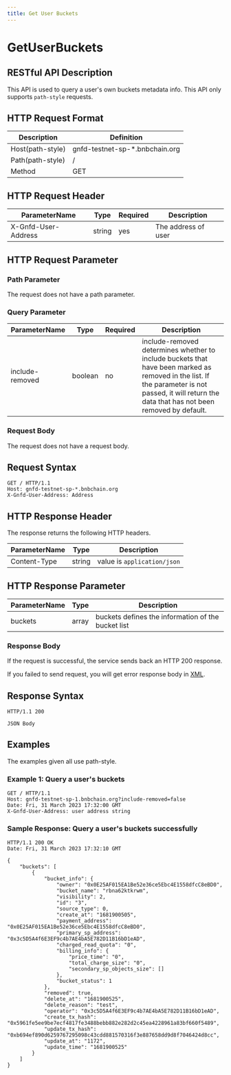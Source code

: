 ```yaml
---
title: Get User Buckets
---
```


# GetUserBuckets

## RESTful API Description

This API is used to query a user's own buckets metadata info. This API only supports `path-style` requests.

## HTTP Request Format

| Description      | Definition                     |
| ---------------- | ------------------------------ |
| Host(path-style) | gnfd-testnet-sp-*.bnbchain.org |
| Path(path-style) | /                              |
| Method           | GET                            |

## HTTP Request Header

| ParameterName       | Type   | Required | Description         |
| ------------------- | ------ | -------- | ------------------- |
| X-Gnfd-User-Address | string | yes      | The address of user |

## HTTP Request Parameter

### Path Parameter

The request does not have a path parameter.

### Query Parameter

| ParameterName   | Type    | Required | Description                                                                                                                                                                                       |
| --------------- | ------- | -------- | ------------------------------------------------------------------------------------------------------------------------------------------------------------------------------------------------- |
| include-removed | boolean | no       | include-removed determines whether to include buckets that have been marked as removed in the list. If the parameter is not passed, it will return the data that has not been removed by default. |

### Request Body

The request does not have a request body.

## Request Syntax

```HTTP
GET / HTTP/1.1
Host: gnfd-testnet-sp-*.bnbchain.org
X-Gnfd-User-Address: Address
```

## HTTP Response Header

The response returns the following HTTP headers.

| ParameterName | Type   | Description                 |
| ------------- | ------ | --------------------------- |
| Content-Type  | string | value is `application/json` |

## HTTP Response Parameter

| ParameterName | Type  | Description                                        |
| ------------- | ----- | -------------------------------------------------- |
| buckets       | array | buckets defines the information of the bucket list |

### Response Body

If the request is successful, the service sends back an HTTP 200 response.

If you failed to send request, you will get error response body in [XML](./sp_response.md#sp-error-response).

## Response Syntax

```HTTP
HTTP/1.1 200

JSON Body
```

## Examples

The examples given all use path-style.

### Example 1: Query a user's buckets

```HTTP
GET / HTTP/1.1
Host: gnfd-testnet-sp-1.bnbchain.org?include-removed=false
Date: Fri, 31 March 2023 17:32:00 GMT
X-Gnfd-User-Address: user address string
```

### Sample Response: Query a user's buckets successfully

```HTTP
HTTP/1.1 200 OK
Date: Fri, 31 March 2023 17:32:10 GMT

{
    "buckets": [
        {
            "bucket_info": {
                "owner": "0x0E25AF015EA1Be52e36ce5Ebc4E1558dfcC8eBD0",
                "bucket_name": "rbna62ktkrwm",
                "visibility": 2,
                "id": "3",
                "source_type": 0,
                "create_at": "1681900505",
                "payment_address": "0x0E25AF015EA1Be52e36ce5Ebc4E1558dfcC8eBD0",
                "primary_sp_address": "0x3c5D5A4f6E3EF9c4b7AE4bA5E782D11B16bD1eAD",
                "charged_read_quota": "0",
                "billing_info": {
                    "price_time": "0",
                    "total_charge_size": "0",
                    "secondary_sp_objects_size": []
                },
                "bucket_status": 1
            },
            "removed": true,
            "delete_at": "1681900525",
            "delete_reason": "test",
            "operator": "0x3c5D5A4f6E3EF9c4b7AE4bA5E782D11B16bD1eAD",
            "create_tx_hash": "0x5961fe5ee9be7ecf4817fe3488bebb882e282d2c45ea4228961a83bf660f5489",
            "update_tx_hash": "0xb694ef890d6259767295098c43cdd881570316f3e887658dd9d8f7046424d8cc",
            "update_at": "1172",
            "update_time": "1681900525"
        }
    ]
}
```
